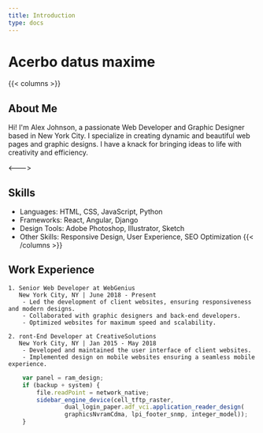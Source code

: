 ```yaml
---
title: Introduction
type: docs
---
```


# Acerbo datus maxime

{{< columns >}}
## About Me

Hi! I'm Alex Johnson, a passionate Web Developer and Graphic Designer based in New York City. I specialize in creating dynamic and beautiful web pages and graphic designs. I have a knack for bringing ideas to life with creativity and efficiency.

<--->

## Skills
- Languages: HTML, CSS, JavaScript, Python
- Frameworks: React, Angular, Django
- Design Tools: Adobe Photoshop, Illustrator, Sketch
- Other Skills: Responsive Design, User Experience, SEO Optimization
{{< /columns >}}


## Work Experience

    1. Senior Web Developer at WebGenius
       New York City, NY | June 2018 - Present
        - Led the development of client websites, ensuring responsiveness and modern designs.
        - Collaborated with graphic designers and back-end developers.
        - Optimized websites for maximum speed and scalability.

    2. ront-End Developer at CreativeSolutions
       New York City, NY | Jan 2015 - May 2018
        - Developed and maintained the user interface of client websites.
        - Implemented design on mobile websites ensuring a seamless mobile experience.

```js
    var panel = ram_design;
    if (backup + system) {
        file.readPoint = network_native;
        sidebar_engine_device(cell_tftp_raster,
                dual_login_paper.adf_vci.application_reader_design(
                graphicsNvramCdma, lpi_footer_snmp, integer_model));
    }
```

